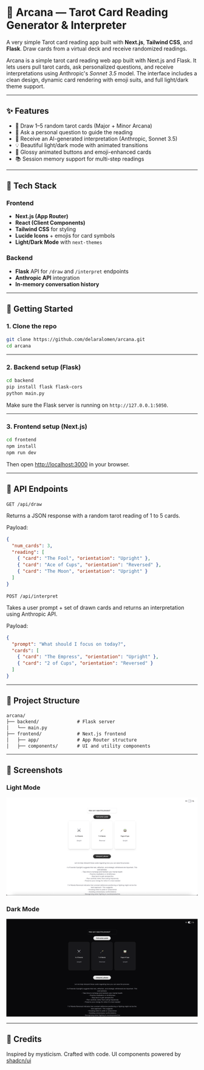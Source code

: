 # 🔮 Arcana — Tarot Card Reading Generator & Interpreter

A very simple Tarot card reading app built with **Next.js**, **Tailwind CSS**, and **Flask**. Draw cards from a virtual deck and receive randomized readings.


Arcana is a simple tarot card reading web app built with Next.js and Flask. It lets users pull tarot cards, ask personalized questions, and receive interpretations using Anthropic's *Sonnet 3.5* model. The interface includes a clean design, dynamic card rendering with emoji suits, and full light/dark theme support.

---

## ✨ Features

* 🎴 Draw 1–5 random tarot cards (Major + Minor Arcana)
* 💬 Ask a personal question to guide the reading
* 🤖 Receive an AI-generated interpretation (Anthropic, Sonnet 3.5)
* 💡 Beautiful light/dark mode with animated transitions
* 🌈 Glossy animated buttons and emoji-enhanced cards
* 📚 Session memory support for multi-step readings


---

## 🧱 Tech Stack

### Frontend

* **Next.js (App Router)**
* **React (Client Components)**
* **Tailwind CSS** for styling
* **Lucide Icons** + emojis for card symbols
* **Light/Dark Mode** with `next-themes`

### Backend

* **Flask** API for `/draw` and `/interpret` endpoints
* **Anthropic API** integration
* **In-memory conversation history**

---

## 🚀 Getting Started

### 1. Clone the repo

```bash
git clone https://github.com/delaralomen/arcana.git
cd arcana
```

---

### 2. Backend setup (Flask)

```bash
cd backend
pip install flask flask-cors
python main.py
```

Make sure the Flask server is running on `http://127.0.0.1:5050`.

---

### 3. Frontend setup (Next.js)

```bash
cd frontend
npm install
npm run dev
```

Then open [http://localhost:3000](http://localhost:3000) in your browser.

---

## 🧪 API Endpoints

`GET /api/draw`

Returns a JSON response with a random tarot reading of 1 to 5 cards.

Payload:
```json
{
  "num_cards": 3,
  "reading": [
    { "card": "The Fool", "orientation": "Upright" },
    { "card": "Ace of Cups", "orientation": "Reversed" },
    { "card": "The Moon", "orientation": "Upright" }
  ]
}
```

`POST /api/interpret`

Takes a user prompt + set of drawn cards and returns an interpretation using Anthropic API.

Payload:

```json
{
  "prompt": "What should I focus on today?",
  "cards": [
    { "card": "The Empress", "orientation": "Upright" },
    { "card": "2 of Cups", "orientation": "Reversed" }
  ]
}
```


---

## 📁 Project Structure

```
arcana/
├── backend/              # Flask server
│   └── main.py
├── frontend/             # Next.js frontend
│   ├── app/              # App Router structure
│   ├── components/       # UI and utility components
```

---

## 🎨 Screenshots

### Light Mode
![Light Mode](./frontend/public/screenshots/light-mode.png)

### Dark Mode
![Dark Mode](./frontend/public/screenshots/dark-mode.png)

---

## 🤝 Credits

Inspired by mysticism. Crafted with code.
UI components powered by [shadcn/ui](https://ui.shadcn.com)


